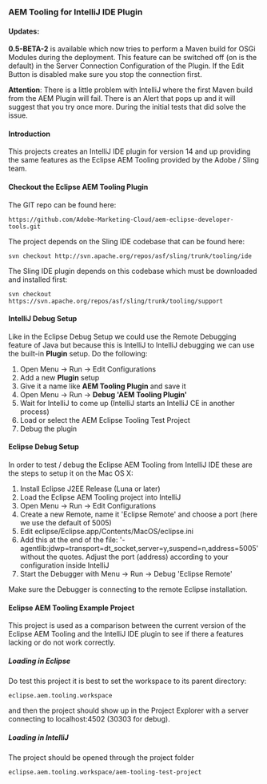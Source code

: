 ### AEM Tooling for IntelliJ IDE Plugin

#### Updates:

**0.5-BETA-2** is available which now tries to perform a Maven build for OSGi Modules during the deployment. This feature
can be switched off (on is the default) in the Server Connection Configuration of the Plugin. If the Edit Button is
disabled make sure you stop the connection first.

**Attention**: There is a little problem with IntelliJ where the first Maven build from the AEM Plugin will fail. There
is an Alert that pops up and it will suggest that you try once more. During the initial tests that did solve the issue.

#### Introduction

This projects creates an IntelliJ IDE plugin for version 14 and up providing the same features as the Eclipse AEM
Tooling provided by the Adobe / Sling team.

#### Checkout the Eclipse AEM Tooling Plugin

The GIT repo can be found here:

    https://github.com/Adobe-Marketing-Cloud/aem-eclipse-developer-tools.git

The project depends on the Sling IDE codebase that can be found here:

    svn checkout http://svn.apache.org/repos/asf/sling/trunk/tooling/ide

The Sling IDE plugin depends on this codebase which must be downloaded and installed first:

    svn checkout https://svn.apache.org/repos/asf/sling/trunk/tooling/support

#### IntelliJ Debug Setup

Like in the Eclipse Debug Setup we could use the Remote Debugging feature of Java but because this is IntelliJ to IntelliJ
debugging we can use the built-in **Plugin** setup. Do the following:

1. Open Menu -> Run -> Edit Configurations
2. Add a new **Plugin** setup
3. Give it a name like **AEM Tooling Plugin** and save it
4. Open Menu -> Run -> **Debug 'AEM Tooling Plugin'**
5. Wait for IntelliJ to come up (IntelliJ starts an IntelliJ CE in another process)
6. Load or select the AEM Eclipse Tooling Test Project
7. Debug the plugin

#### Eclipse Debug Setup

In order to test / debug the Eclipse AEM Tooling from IntelliJ IDE these are the steps to setup it on the Mac OS X:

1. Install Eclipse J2EE Release (Luna or later)
2. Load the Eclipse AEM Tooling project into IntelliJ
3. Open Menu -> Run -> Edit Configurations
4. Create a new Remote, name it 'Eclipse Remote' and choose a port (here we use the default of 5005)
5. Edit eclipse/Eclipse.app/Contents/MacOS/eclipse.ini
6. Add this at the end of the file: '-agentlib:jdwp=transport=dt_socket,server=y,suspend=n,address=5005' without
   the quotes. Adjust the port (address) according to your configuration inside IntelliJ
7. Start the Debugger with Menu -> Run -> Debug 'Eclipse Remote'

Make sure the Debugger is connecting to the remote Eclipse installation.

#### Eclipse AEM Tooling Example Project

This project is used as a comparison between the current version of the Eclipse AEM Tooling and the IntelliJ IDE plugin
to see if there a features lacking or do not work correctly.

##### Loading in Eclipse

Do test this project it is best to set the workspace to its parent directory:

    eclipse.aem.tooling.workspace

and then the project should show up in the Project Explorer with a server connecting to localhost:4502 (30303 for debug).

##### Loading in IntelliJ

The project should be opened through the project folder

    eclipse.aem.tooling.workspace/aem-tooling-test-project

